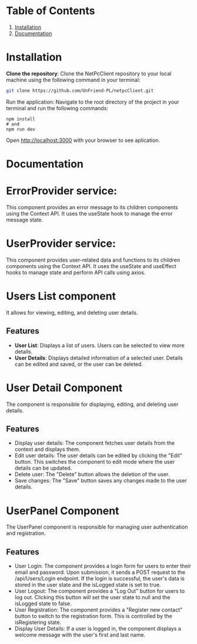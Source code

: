 # Table of Contents
1. [Installation](#installation)
1. [Documentation](#Documentation)
# Installation
**Clone the repository**: Clone the NetPcClient repository to your local machine using the following command in your terminal:

```bash
git clone https://github.com/UnFriend-PL/netpcClient.git
```
Run the application: Navigate to the root directory of the project in your terminal and run the following commands:
```
npm install
# and
npm run dev
```
Open [http://localhost:3000](http://localhost:3000) with your browser to see aplication.

# Documentation

# ErrorProvider service:
This component provides an error message to its children components using the Context API. It uses the useState hook to manage the error message state.

# UserProvider service:
This component provides user-related data and functions to its children components using the Context API. It uses the useState and useEffect hooks to manage state and perform API calls using axios.

# Users List component
 It allows for viewing, editing, and deleting user details.

## Features

- **User List**: Displays a list of users. Users can be selected to view more details.
- **User Details**: Displays detailed information of a selected user. Details can be edited and saved, or the user can be deleted.
# User Detail Component
The component is responsible for displaying, editing, and deleting user details.

## Features
- Display user details: The component fetches user details from the context and displays them.
- Edit user details: The user details can be edited by clicking the "Edit" button. This switches the component to edit mode where the user details can be updated.
- Delete user: The "Delete" button allows the deletion of the user.
- Save changes: The "Save" button saves any changes made to the user details.

# UserPanel Component
The UserPanel component is responsible for managing user authentication and registration.

## Features
- User Login: The component provides a login form for users to enter their email and password. Upon submission, it sends a POST request to the /api/Users/Login endpoint. If the login is successful, the user's data is stored in the user state and the isLogged state is set to true.
- User Logout: The component provides a "Log Out" button for users to log out. Clicking this button will set the user state to null and the isLogged state to false.
- User Registration: The component provides a "Register new contact" button to switch to the registration form. This is controlled by the isRegistering state.
- Display User Details: If a user is logged in, the component displays a welcome message with the user's first and last name.

